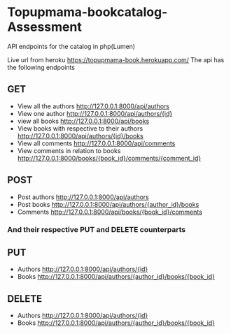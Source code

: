 # Topupmama-bookcatalog-Assessment
API endpoints for the catalog in php(Lumen)

Live url from heroku
https://topupmama-book.herokuapp.com/
The api has the following endpoints

## GET
- View all the authors
http://127.0.0.1:8000/api/authors
- View one author
http://127.0.0.1:8000/api/authors/{id}
- view all books
http://127.0.0.1:8000/api/books
- View books with respective to their authors
http://127.0.0.1:8000/api/authors/{id}/books
- View all comments
http://127.0.0.1:8000/api/comments
- View comments in relation to books
http://127.0.0.1:8000/books/{book_id}/comments/{comment_id}

## POST
- Post authors
http://127.0.0.1:8000/api/authors
- Post books
http://127.0.0.1:8000/api/authors/{author_id}/books
- Comments
http://127.0.0.1:8000/api/books/{book_id}/comments

### And their respective PUT and DELETE counterparts

## PUT
- Authors
http://127.0.0.1:8000/api/authors/{id}
- Books
http://127.0.0.1:8000/api/authors/{author_id}/books/{book_id}
## DELETE

- Authors
http://127.0.0.1:8000/api/authors/{id}
- Books
http://127.0.0.1:8000/api/authors/{author_id}/books/{book_id}